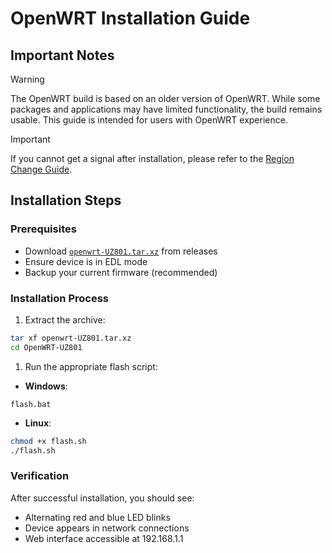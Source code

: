 # OpenWRT Installation Guide

## Important Notes

> [!WARNING]
> The OpenWRT build is based on an older version of OpenWRT. While some packages and applications may have limited functionality, the build remains usable. This guide is intended for users with OpenWRT experience.

> [!IMPORTANT]
> If you cannot get a signal after installation, please refer to the [Region Change Guide](Troubleshooting.md#changing-modem-region).

## Installation Steps

### Prerequisites

- Download [`openwrt-UZ801.tar.xz`](https://github.com/AlienWolfX/UZ801-USB_MODEM/releases) from releases
- Ensure device is in EDL mode
- Backup your current firmware (recommended)

### Installation Process

1. Extract the archive:

```bash
tar xf openwrt-UZ801.tar.xz
cd OpenWRT-UZ801
```

1. Run the appropriate flash script:

- **Windows**:

```batch
flash.bat
```

- **Linux**:

```bash
chmod +x flash.sh
./flash.sh
```

### Verification

After successful installation, you should see:

- Alternating red and blue LED blinks
- Device appears in network connections
- Web interface accessible at 192.168.1.1
